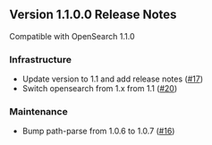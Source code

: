 ## Version 1.1.0.0 Release Notes

Compatible with OpenSearch 1.1.0

### Infrastructure
* Update version to 1.1 and add release notes ([#17](https://github.com/opensearch-project/perftop/pull/17))
* Switch opensearch from 1.x from 1.1 ([#20](https://github.com/opensearch-project/perftop/pull/20))

### Maintenance
* Bump path-parse from 1.0.6 to 1.0.7 ([#16](https://github.com/opensearch-project/perftop/pull/16))
